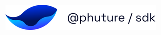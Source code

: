<div align="center">

<picture>
  <source media="(prefers-color-scheme: dark)" srcset="https://github.com/Phuture-Finance/phuture-sdk/blob/2be19f33c0faef57f2d2adf1c931dd06c5b23b38/assets/cover-dark.svg">
  <img height="80" alt="phuture-sdk-logo" src="https://github.com/Phuture-Finance/phuture-sdk/blob/2be19f33c0faef57f2d2adf1c931dd06c5b23b38/assets/cover-light.svg">
</picture>

</div>
